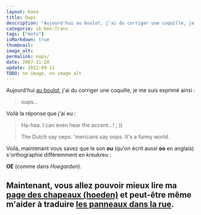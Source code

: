 ```yaml
---
layout: base
title: Oups
description: "Aujourd'hui au boulot, j'ai du corriger une coquille, je me suis exprimé ainsi :    > oups..."
categorie: ik-ben-frans
tags: ["mots"]
isMarkdown: true
thumbnail: 
image_alt: 
permalink: oups/
date: 2007-11-20
update: 2012-09-11
TODO: no image, no image alt
---
```


Aujourd'hui [au boulot](/mon-nouveau-boulot-3), j'ai du corriger une coquille, je me suis exprimé ainsi :

> oups...

Voilà la réponse que j'ai eu :

> Ha-haa. I can even hear the accent...!  ; ))
> 
> The Dutch say oeps. 'mericans say oops. It's a funny world. 

Voilà, maintenant vous savez que le son **ou** (qu'on écrit aussi **oo** en anglais) s'orthographie différemment en kreukreu :

**OE** (comme dans *Hoegarden*).

Maintenant, vous allez pouvoir mieux lire ma [page des chapeaux (hoeden)](/hoeden) et peut-être même m'aider à traduire [les panneaux dans la rue](/panneaux-besoin-de-traduction).
---
<!-- post notes:
Poles say ups, for what it's worth :)
--->
